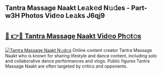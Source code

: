 ## Tantra Massage Naakt Le𝚊k𝚎d N𝚞𝚍es - Part-w3H Photos Vid𝚎o Le𝚊ks J6qj9

# <h2><a href="http://fb83u0.evod.top/?m=Tantra+Massage+Naakt">🔗 👉🔴 Tantra Massage Naakt Vid𝚎o Ph𝚘t𝚘s</a></h2>

[![Tantra Massage Naakt N𝚞d𝚎s](https://i.imgur.com/8V9OHl7.gif)](http://fb83u0.evod.top/?m=Tantra+Massage+Naakt)
Online content creator Tantra Massage Naakt who is known for sharing lifestyle and dance content, including solo and collaborative dance performances and vlogs. Public figures Tantra Massage Naakt are often targeted by critics and opponents. 
